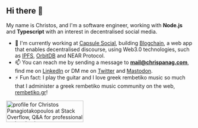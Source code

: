 ## Hi there 👋

My name is Christos, and I'm a software engineer, working with **Node.js** and **Typescript** with an interest in decentralised social media. 

- 🚀  I'm currently working at [Capsule Social](https://capsule.social), building [Blogchain](https://blogchain.app), a web app that enables decentralised discourse, using Web3.0 technologies, such as [IPFS](https://github.com/ipfs), [OrbitDB](https://github.com/orbitdb) and NEAR Protocol.
- 📫  You can reach me by sending a message to **mail@chrispanag.com**, find me on [LinkedIn](https://www.linkedin.com/in/chrispanag/) or DM me on <a rel="me" href="https://twitter.com/chrispanag">Twitter</a> and <a rel="me" href="https://fosstodon.org/@chrispanag">Mastodon</a>.
- ⚡  Fun fact: I play the guitar and I love greek rembetiko music so much that I administer a greek rembetiko music community on the web, [rembetiko.gr](https://rembetiko.gr)!

<a href="https://stackoverflow.com/users/6141173/christos-panagiotakopoulos"><img src="https://stackoverflow.com/users/flair/6141173.png?theme=clean" width="208" height="58" alt="profile for Christos Panagiotakopoulos at Stack Overflow, Q&amp;A for professional and enthusiast programmers" title="profile for Christos Panagiotakopoulos at Stack Overflow, Q&amp;A for professional and enthusiast programmers"></a>
